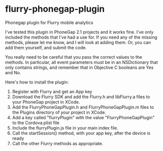flurry-phonegap-plugin
======================

Phonegap plugin for Flurry mobile analytics

I've tested this plugin in PhoneGap 2.1 projects and it works fine. I've only included the methods that I've had a use for.
If you need any of the missing methods, please let me know, and I will look at adding them. Or, you can add them yourself, and submit the code.

You really need to be careful that you pass the correct values to the methods. In particular, all event parameters must be
in an NSDictionary that only contains strings, and remember that in Objective C booleans are Yes and No.

Here's how to install the plugin:

1. Register with Flurry and get an App key
2. Download the Flurry SDK and add the Flurry.h and libFlurry.a files to your PhoneGap project in XCode.
3. Add the FlurryPhoneGapPlugin.h and FlurryPhoneGapPlugin.m files to the Plugins directory of your project in XCode.
4. Add a key called "flurryPlugin" with the value "FlurryPhoneGapPlugin" to the Cordova.plist file
5. Include the flurryPlugin.js file in your main index file.
6. Call the startSession() method, with your app key, after the device is ready
7. Call the other Flurry methods as appropriate.
